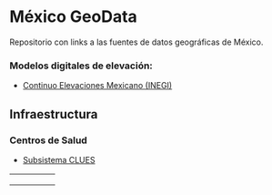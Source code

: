 # México GeoData
Repositorio con links a las fuentes de datos geográficas de México.

### Modelos digitales de elevación:
* [Continuo Elevaciones Mexicano (INEGI)](https://www.inegi.org.mx/app/geo2/elevacionesmex/)


## Infraestructura
### Centros de Salud
* [Subsistema CLUES](http://gobi.salud.gob.mx/Bases_Clues.html)

|   |   |   |   |   |
|---|---|---|---|---|
|   |   |   |   |   |
|   |   |   |   |   |
|   |   |   |   |   |
